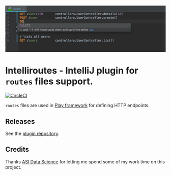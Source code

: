 ![screenshot](screenshot.png)

# Intelliroutes - IntelliJ plugin for `routes` files support.

[![CircleCI](https://circleci.com/gh/tomas-milata/intelliroutes.svg?style=svg)](https://circleci.com/gh/tomas-milata/intelliroutes)

`routes` files are used in [Play framework](https://www.playframework.com/) for defining HTTP endpoints.

## Releases
See the [plugin repository](https://plugins.jetbrains.com/plugin/10053-play-routes).

## Credits
Thanks [ASI Data Science](https://github.com/ASIDataScience) for letting me spend some of my work time on this project.
